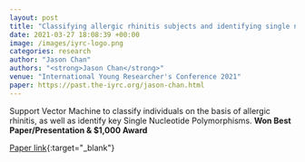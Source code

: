```yaml
---
layout: post
title: "Classifying allergic rhinitis subjects and identifying single nucleotide polymorphisms using a support vector machine approach"
date: 2021-03-27 18:08:39 +00:00
image: /images/iyrc-logo.png
categories: research
author: "Jason Chan"
authors: "<strong>Jason Chan</strong>"
venue: "International Young Researcher's Conference 2021"
paper: https://past.the-iyrc.org/jason-chan.html
---
```


Support Vector Machine to classify individuals on the basis of allergic rhinitis, as well as identify key Single Nucleotide Polymorphisms. **Won Best Paper/Presentation & $1,000 Award**

[Paper link](https://past.the-iyrc.org/jason-chan.html){:target="\_blank"}
